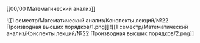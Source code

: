 [[00/00 Математический анализ]]

![[1 семестр/Математический анализ/Конспекты лекций/№22 Производная высших порядков/1.png]]
![[1 семестр/Математический анализ/Конспекты лекций/№22 Производная высших порядков/2.png]]